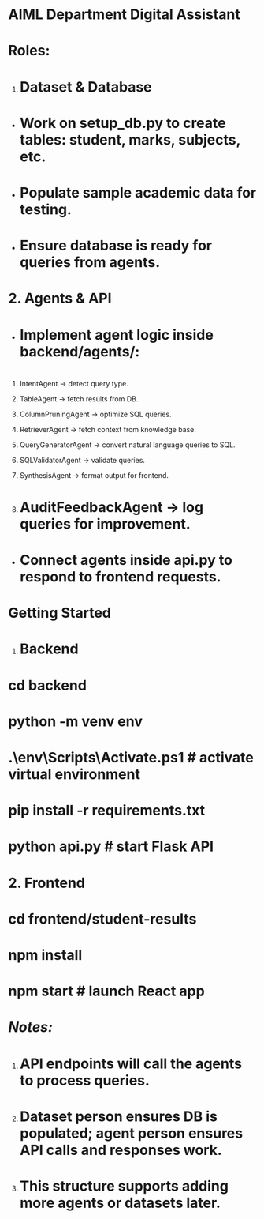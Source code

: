 # AIML Department Digital Assistant

# 

# Roles:

1. # Dataset \& Database

# 

* # Work on setup\_db.py to create tables: student, marks, subjects, etc.

# 

* # Populate sample academic data for testing.

# 

* # Ensure database is ready for queries from agents.

# 

# 2\. Agents \& API

# 

* # Implement agent logic inside backend/agents/:

# 

1. IntentAgent → detect query type.
   
   
2. TableAgent → fetch results from DB.
   
   
3. ColumnPruningAgent → optimize SQL queries.
   
   
4. RetrieverAgent → fetch context from knowledge base.
   
   
5. QueryGeneratorAgent → convert natural language queries to SQL.
   
   
6. SQLValidatorAgent → validate queries.
   
   
7. SynthesisAgent → format output for frontend.
   
   
8. # AuditFeedbackAgent → log queries for improvement.

# 

* # Connect agents inside api.py to respond to frontend requests.

# 

# **Getting Started**

1. # Backend

# cd backend

# python -m venv env

# .\\env\\Scripts\\Activate.ps1  # activate virtual environment

# pip install -r requirements.txt

# python api.py  # start Flask API

# 

# 2\. Frontend

# cd frontend/student-results

# npm install

# npm start  # launch React app

# 

# *Notes:*

1. # API endpoints will call the agents to process queries.
2. # Dataset person ensures DB is populated; agent person ensures API calls and responses work.
3. # This structure supports adding more agents or datasets later.
